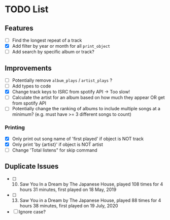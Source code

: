 # TODO List

## Features

- [ ] Find the longest repeat of a track
- [X] Add filter by year or month for all `print_object`
- [ ] Add search by specific album or track?

## Improvements

- [ ] Potentially remove `album_plays` / `artist_plays` ?
- [ ] Add types to code
- [X] Change track keys to ISRC from spotify API -> Too slow!
- [ ] Calculate the artist for an album based on how much they appear OR get from spotify API
- [ ] Potentially change the ranking of albums to include multiple songs at a minimum? (e.g. must have >= 3 different songs to count)

### Printing
- [X] Only print out song name of 'first played' if object is NOT track
- [X] Only print 'by {artist}' if object is NOT artist
- [ ] Change 'Total listens" for skip command

## Duplicate Issues
- [ ] 10. Saw You In a Dream by The Japanese House, played 108 times for 4 hours 31 minutes, first played on 18 May, 2019
- [ ] 13. Saw You in a Dream by The Japanese House, played 88 times for 4 hours 38 minutes, first played on 19 July, 2020
- [ ] Ignore case?